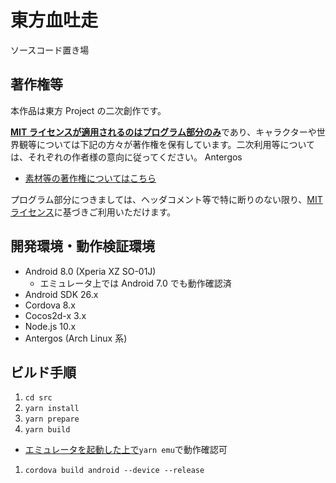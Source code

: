 # 東方血吐走

ソースコード置き場

## 著作権等

本作品は東方 Project の二次創作です。

<u>**MIT ライセンスが適用されるのはプログラム部分のみ**</u>であり、キャラクターや世界観等については下記の方々が著作権を保有しています。二次利用等については、それぞれの作者様の意向に従ってください。
Antergos

- [素材等の著作権についてはこちら](./src/static/third-party/README.md)

プログラム部分につきましては、ヘッダコメント等で特に断りのない限り、[MIT ライセンス](./LICENSE)に基づきご利用いただけます。

## 開発環境・動作検証環境

- Android 8.0 (Xperia XZ SO-01J)
  - エミュレータ上では Android 7.0 でも動作確認済
- Android SDK 26.x
- Cordova 8.x
- Cocos2d-x 3.x
- Node.js 10.x
- Antergos (Arch Linux 系)

## ビルド手順

1. `cd src`
1. `yarn install`
1. `yarn prepare`
1. `yarn build`

- <u>エミュレータを起動した上で</u>`yarn emu`で動作確認可

1. `cordova build android --device --release`
